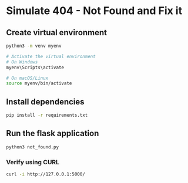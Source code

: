 # Simulate 404 - Not Found and Fix it

## Create virtual environment

```bash
python3 -m venv myenv

# Activate the virtual environment
# On Windows
myenv\Scripts\activate

# On macOS/Linux
source myenv/bin/activate
```

## Install dependencies

```bash
pip install -r requirements.txt
```

## Run the flask application

```bash
python3 not_found.py
```

### Verify using CURL

```bash
curl -i http://127.0.0.1:5000/
```